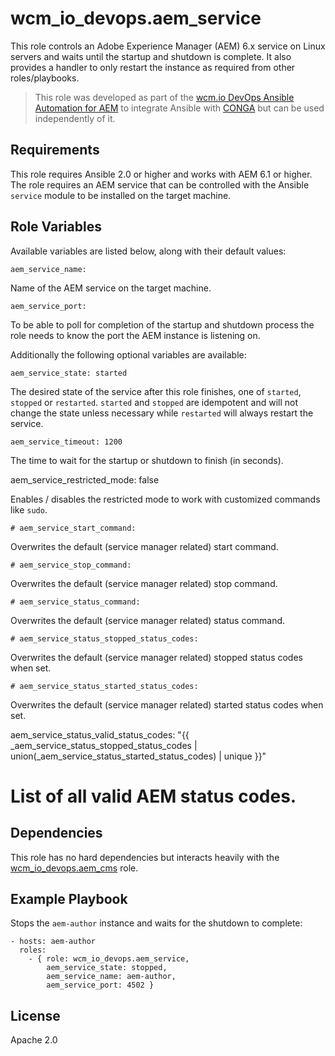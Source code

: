 # wcm_io_devops.aem_service

This role controls an Adobe Experience Manager (AEM) 6.x service on Linux servers and waits until the startup and shutdown is complete. It also provides a handler to only restart the instance as required from other roles/playbooks.

> This role was developed as part of the
> [wcm.io DevOps Ansible Automation for AEM](http://devops.wcm.io/ansible-aem/)
> to integrate Ansible with
> [CONGA](http://devops.wcm.io/conga/) but can be used independently of
> it.

## Requirements

This role requires Ansible 2.0 or higher and works with AEM 6.1 or higher. The role requires an AEM service that can be controlled with the Ansible `service` module to be installed on the target machine.

## Role Variables

Available variables are listed below, along with their default values:

	aem_service_name: 

Name of the AEM service on the target machine. 

	aem_service_port:
 
To be able to poll for completion of the startup and shutdown process the role needs to know the port the AEM instance is listening on. 

Additionally the following optional variables are available:

	aem_service_state: started

The desired state of the service after this role finishes, one of `started`, `stopped` or `restarted`. `started` and `stopped` are idempotent and will not change the state unless necessary while `restarted` will always restart the service. 

	aem_service_timeout: 1200

The time to wait for the startup or shutdown to finish (in seconds).

aem_service_restricted_mode: false

Enables / disables the restricted mode to work with customized commands like `sudo`.

    # aem_service_start_command: 

Overwrites the default (service manager related) start command.

    # aem_service_stop_command: 

Overwrites the default (service manager related) stop command.

    # aem_service_status_command: 

Overwrites the default (service manager related) status command.

    # aem_service_status_stopped_status_codes:

Overwrites the default (service manager related) stopped status codes
when set.

    # aem_service_status_started_status_codes:

Overwrites the default (service manager related) started status codes
when set.

aem_service_status_valid_status_codes: "{{ _aem_service_status_stopped_status_codes | union(_aem_service_status_started_status_codes) | unique }}"

# List of all valid AEM status codes.

## Dependencies

This role has no hard dependencies but interacts heavily with the [wcm_io_devops.aem_cms](https://github.com/wcm-io-devops/ansible-aem-cms) role.

## Example Playbook

Stops the `aem-author` instance and waits for the shutdown to complete: 

	- hosts: aem-author
	  roles:
	    - { role: wcm_io_devops.aem_service,
	        aem_service_state: stopped,
	        aem_service_name: aem-author,
	        aem_service_port: 4502 }

## License

Apache 2.0
